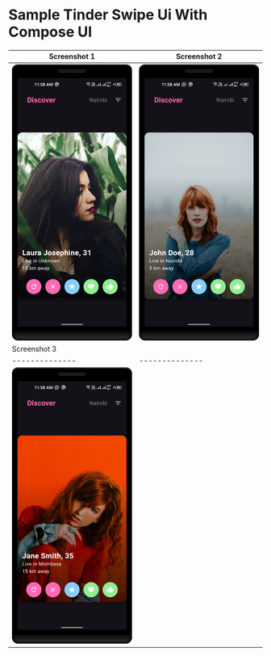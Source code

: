 #  Sample Tinder Swipe Ui With Compose UI

| Screenshot 1 | Screenshot 2 |
|--------------|--------------|
| ![Screenshot 1](screenshots/screenshot1.png) | ![Screenshot 2](screenshots/screenshot2.png) |
| Screenshot 3 |  |
|--------------|--------------|
| ![Screenshot 3](screenshots/screenshot3.png) |  |